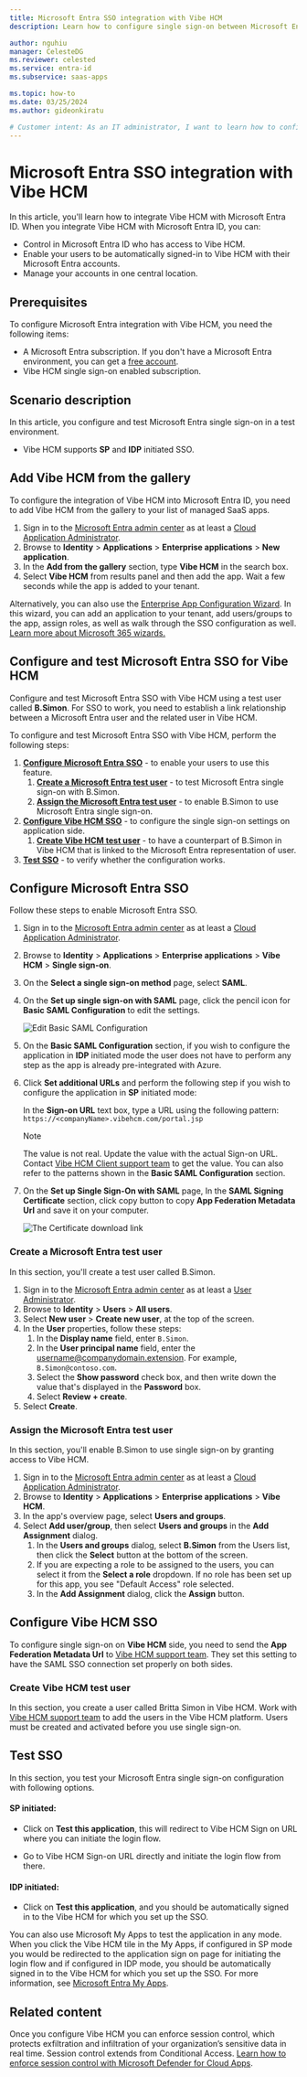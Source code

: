 ```yaml
---
title: Microsoft Entra SSO integration with Vibe HCM
description: Learn how to configure single sign-on between Microsoft Entra ID and Vibe HCM.

author: nguhiu
manager: CelesteDG
ms.reviewer: celested
ms.service: entra-id
ms.subservice: saas-apps

ms.topic: how-to
ms.date: 03/25/2024
ms.author: gideonkiratu

# Customer intent: As an IT administrator, I want to learn how to configure single sign-on between Microsoft Entra ID and Vibe HCM so that I can control who has access to Vibe HCM, enable automatic sign-in with Microsoft Entra accounts, and manage my accounts in one central location.
---
```

# Microsoft Entra SSO integration with Vibe HCM

In this article,  you'll learn how to integrate Vibe HCM with Microsoft Entra ID. When you integrate Vibe HCM with Microsoft Entra ID, you can:

* Control in Microsoft Entra ID who has access to Vibe HCM.
* Enable your users to be automatically signed-in to Vibe HCM with their Microsoft Entra accounts.
* Manage your accounts in one central location.

## Prerequisites

To configure Microsoft Entra integration with Vibe HCM, you need the following items:

* A Microsoft Entra subscription. If you don't have a Microsoft Entra environment, you can get a [free account](https://azure.microsoft.com/free/).
* Vibe HCM single sign-on enabled subscription.

## Scenario description

In this article,  you configure and test Microsoft Entra single sign-on in a test environment.

* Vibe HCM supports **SP** and **IDP** initiated SSO.

## Add Vibe HCM from the gallery

To configure the integration of Vibe HCM into Microsoft Entra ID, you need to add Vibe HCM from the gallery to your list of managed SaaS apps.

1. Sign in to the [Microsoft Entra admin center](https://entra.microsoft.com) as at least a [Cloud Application Administrator](~/identity/role-based-access-control/permissions-reference.md#cloud-application-administrator).
1. Browse to **Identity** > **Applications** > **Enterprise applications** > **New application**.
1. In the **Add from the gallery** section, type **Vibe HCM** in the search box.
1. Select **Vibe HCM** from results panel and then add the app. Wait a few seconds while the app is added to your tenant.

 Alternatively, you can also use the [Enterprise App Configuration Wizard](https://portal.office.com/AdminPortal/home?Q=Docs#/azureadappintegration). In this wizard, you can add an application to your tenant, add users/groups to the app, assign roles, as well as walk through the SSO configuration as well. [Learn more about Microsoft 365 wizards.](/microsoft-365/admin/misc/azure-ad-setup-guides)

<a name='configure-and-test-azure-ad-sso-for-vibe-hcm'></a>

## Configure and test Microsoft Entra SSO for Vibe HCM

Configure and test Microsoft Entra SSO with Vibe HCM using a test user called **B.Simon**. For SSO to work, you need to establish a link relationship between a Microsoft Entra user and the related user in Vibe HCM.

To configure and test Microsoft Entra SSO with Vibe HCM, perform the following steps:

1. **[Configure Microsoft Entra SSO](#configure-azure-ad-sso)** - to enable your users to use this feature.
    1. **[Create a Microsoft Entra test user](#create-an-azure-ad-test-user)** - to test Microsoft Entra single sign-on with B.Simon.
    1. **[Assign the Microsoft Entra test user](#assign-the-azure-ad-test-user)** - to enable B.Simon to use Microsoft Entra single sign-on.
1. **[Configure Vibe HCM SSO](#configure-vibe-hcm-sso)** - to configure the single sign-on settings on application side.
    1. **[Create Vibe HCM test user](#create-vibe-hcm-test-user)** - to have a counterpart of B.Simon in Vibe HCM that is linked to the Microsoft Entra representation of user.
1. **[Test SSO](#test-sso)** - to verify whether the configuration works.

<a name='configure-azure-ad-sso'></a>

## Configure Microsoft Entra SSO

Follow these steps to enable Microsoft Entra SSO.

1. Sign in to the [Microsoft Entra admin center](https://entra.microsoft.com) as at least a [Cloud Application Administrator](~/identity/role-based-access-control/permissions-reference.md#cloud-application-administrator).
1. Browse to **Identity** > **Applications** > **Enterprise applications** > **Vibe HCM** > **Single sign-on**.
1. On the **Select a single sign-on method** page, select **SAML**.
1. On the **Set up single sign-on with SAML** page, click the pencil icon for **Basic SAML Configuration** to edit the settings.

   ![Edit Basic SAML Configuration](common/edit-urls.png)

1. On the **Basic SAML Configuration** section, if you wish to configure the application in **IDP** initiated mode the user does not have to perform any step as the app is already pre-integrated with Azure.

5. Click **Set additional URLs** and perform the following step if you wish to configure the application in **SP** initiated mode:

    In the **Sign-on URL** text box, type a URL using the following pattern:
    `https://<companyName>.vibehcm.com/portal.jsp`

    > [!NOTE]
	> The value is not real. Update the value with the actual Sign-on URL. Contact [Vibe HCM Client support team](mailto:support@vibehcm.com) to get the value. You can also refer to the patterns shown in the **Basic SAML Configuration** section.

6. On the **Set up Single Sign-On with SAML** page, In the **SAML Signing Certificate** section, click copy button to copy **App Federation Metadata Url** and save it on your computer.

	![The Certificate download link](common/copy-metadataurl.png)

<a name='create-an-azure-ad-test-user'></a>

### Create a Microsoft Entra test user 

In this section, you'll create a test user called B.Simon.

1. Sign in to the [Microsoft Entra admin center](https://entra.microsoft.com) as at least a [User Administrator](~/identity/role-based-access-control/permissions-reference.md#user-administrator).
1. Browse to **Identity** > **Users** > **All users**.
1. Select **New user** > **Create new user**, at the top of the screen.
1. In the **User** properties, follow these steps:
   1. In the **Display name** field, enter `B.Simon`.  
   1. In the **User principal name** field, enter the username@companydomain.extension. For example, `B.Simon@contoso.com`.
   1. Select the **Show password** check box, and then write down the value that's displayed in the **Password** box.
   1. Select **Review + create**.
1. Select **Create**.

<a name='assign-the-azure-ad-test-user'></a>

### Assign the Microsoft Entra test user

In this section, you'll enable B.Simon to use single sign-on by granting access to Vibe HCM.

1. Sign in to the [Microsoft Entra admin center](https://entra.microsoft.com) as at least a [Cloud Application Administrator](~/identity/role-based-access-control/permissions-reference.md#cloud-application-administrator).
1. Browse to **Identity** > **Applications** > **Enterprise applications** > **Vibe HCM**.
1. In the app's overview page, select **Users and groups**.
1. Select **Add user/group**, then select **Users and groups** in the **Add Assignment** dialog.
   1. In the **Users and groups** dialog, select **B.Simon** from the Users list, then click the **Select** button at the bottom of the screen.
   1. If you are expecting a role to be assigned to the users, you can select it from the **Select a role** dropdown. If no role has been set up for this app, you see "Default Access" role selected.
   1. In the **Add Assignment** dialog, click the **Assign** button.

## Configure Vibe HCM SSO

To configure single sign-on on **Vibe HCM** side, you need to send the **App Federation Metadata Url** to [Vibe HCM support team](mailto:support@vibehcm.com). They set this setting to have the SAML SSO connection set properly on both sides.

### Create Vibe HCM test user

In this section, you create a user called Britta Simon in Vibe HCM. Work with [Vibe HCM support team](mailto:support@vibehcm.com) to add the users in the Vibe HCM platform. Users must be created and activated before you use single sign-on.

## Test SSO

In this section, you test your Microsoft Entra single sign-on configuration with following options. 

#### SP initiated:

* Click on **Test this application**, this will redirect to Vibe HCM Sign on URL where you can initiate the login flow.  

* Go to Vibe HCM Sign-on URL directly and initiate the login flow from there.

#### IDP initiated:

* Click on **Test this application**, and you should be automatically signed in to the Vibe HCM for which you set up the SSO. 

You can also use Microsoft My Apps to test the application in any mode. When you click the Vibe HCM tile in the My Apps, if configured in SP mode you would be redirected to the application sign on page for initiating the login flow and if configured in IDP mode, you should be automatically signed in to the Vibe HCM for which you set up the SSO. For more information, see [Microsoft Entra My Apps](/azure/active-directory/manage-apps/end-user-experiences#azure-ad-my-apps).

## Related content

Once you configure Vibe HCM you can enforce session control, which protects exfiltration and infiltration of your organization’s sensitive data in real time. Session control extends from Conditional Access. [Learn how to enforce session control with Microsoft Defender for Cloud Apps](/cloud-app-security/proxy-deployment-aad).
